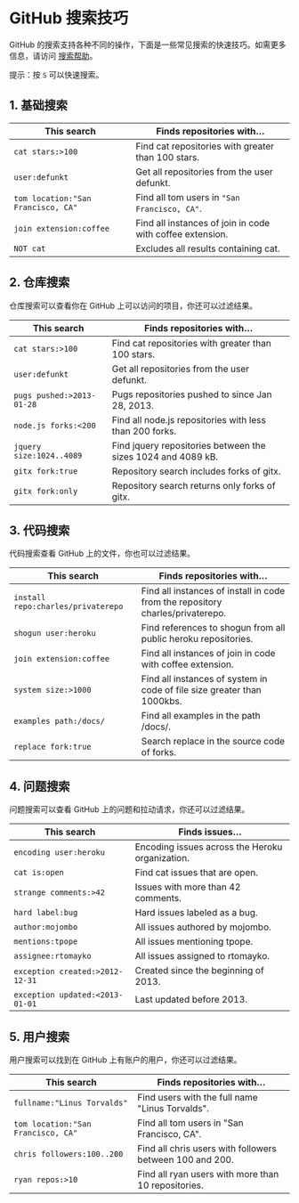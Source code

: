 # GitHub 搜索技巧

GitHub 的搜索支持各种不同的操作，下面是一些常见搜索的快速技巧。如需更多信息，请访问 [搜索帮助](https://docs.github.com/articles/about-searching-on-github/)。

提示：按 `S` 可以快速搜索。

## 1. 基础搜索

| This search                        | Finds repositories with…                                  |
| ---------------------------------- | --------------------------------------------------------- |
| `cat stars:>100`                   | Find cat repositories with greater than 100 stars.        |
| `user:defunkt`                     | Get all repositories from the user defunkt.               |
| `tom location:"San Francisco, CA"` | Find all tom users in `"San Francisco, CA"`.              |
| `join extension:coffee`            | Find all instances of join in code with coffee extension. |
| `NOT cat`                          | Excludes all results containing cat.                      |

## 2. 仓库搜索

仓库搜索可以查看你在 GitHub 上可以访问的项目，你还可以过滤结果。

| This search               | Finds repositories with…                                     |
| ------------------------- | ------------------------------------------------------------ |
| `cat stars:>100`          | Find cat repositories with greater than 100 stars.           |
| `user:defunkt`            | Get all repositories from the user defunkt.                  |
| `pugs pushed:>2013-01-28` | Pugs repositories pushed to since Jan 28, 2013.              |
| `node.js forks:<200`      | Find all node.js repositories with less than 200 forks.      |
| `jquery size:1024..4089`  | Find jquery repositories between the sizes 1024 and 4089 kB. |
| `gitx fork:true`          | Repository search includes forks of gitx.                    |
| `gitx fork:only`          | Repository search returns only forks of gitx.                |

## 3. 代码搜索

代码搜索查看 GitHub 上的文件，你也可以过滤结果。

| This search                        | Finds repositories with…                                                       |
| ---------------------------------- | ------------------------------------------------------------------------------ |
| `install repo:charles/privaterepo` | Find all instances of install in code from the repository charles/privaterepo. |
| `shogun user:heroku`               | Find references to shogun from all public heroku repositories.                 |
| `join extension:coffee`            | Find all instances of join in code with coffee extension.                      |
| `system size:>1000`                | Find all instances of system in code of file size greater than 1000kbs.        |
| `examples path:/docs/`             | Find all examples in the path /docs/.                                          |
| `replace fork:true`                | Search replace in the source code of forks.                                    |

## 4. 问题搜索

问题搜索可以查看 GitHub 上的问题和拉动请求，你还可以过滤结果。

| This search                     | Finds issues…                                   |
| ------------------------------- | ----------------------------------------------- |
| `encoding user:heroku`          | Encoding issues across the Heroku organization. |
| `cat is:open`                   | Find cat issues that are open.                  |
| `strange comments:>42`          | Issues with more than 42 comments.              |
| `hard label:bug`                | Hard issues labeled as a bug.                   |
| `author:mojombo`                | All issues authored by mojombo.                 |
| `mentions:tpope`                | All issues mentioning tpope.                    |
| `assignee:rtomayko`             | All issues assigned to rtomayko.                |
| `exception created:>2012-12-31` | Created since the beginning of 2013.            |
| `exception updated:<2013-01-01` | Last updated before 2013.                       |

## 5. 用户搜索

用户搜索可以找到在 GitHub 上有账户的用户，你还可以过滤结果。

| This search                        | Finds repositories with…                                 |
| ---------------------------------- | -------------------------------------------------------- |
| `fullname:"Linus Torvalds"`        | Find users with the full name "Linus Torvalds".          |
| `tom location:"San Francisco, CA"` | Find all tom users in "San Francisco, CA".               |
| `chris followers:100..200`         | Find all chris users with followers between 100 and 200. |
| `ryan repos:>10`                   | Find all ryan users with more than 10 repositories.      |
